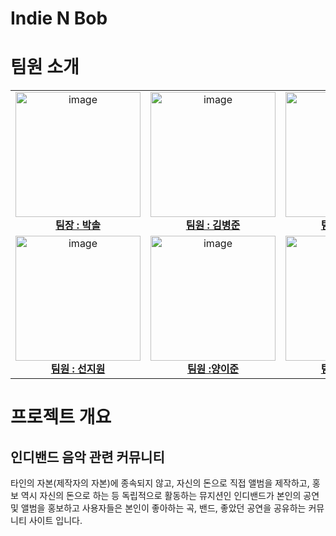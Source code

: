 # Indie N Bob


# 팀원 소개
<table>
  <tbody>
    <tr>
      <td align="center"><a href="https://github.com/solpark16"><img src="https://avatars.githubusercontent.com/u/79960346?v=4" width="200px;" alt="image"/><br /><b>팀장 : 박솔 </b></sub></a><br /></td>
      <td align="center"><a href="https://github.com/Captain-Kim"><img src="https://avatars.githubusercontent.com/u/160568904?v=4" width="200px;" alt="image"/><br /><b>팀원 : 김병준</b></sub></a><br /></td>
      <td align="center"><a href="https://github.com/hoondolla"><img src="https://avatars.githubusercontent.com/u/162412793?v=4" width="200px;" alt="image"/><br /><b>팀원 : 김재훈</b></sub></a><br /></td>
       <tr/>
      <td align="center"><a href="https://github.com/oneieo"><img src="https://avatars.githubusercontent.com/u/140629917?v=4" width="200px;" alt="image"/><br /><b>팀원 : 선지원</b></sub></a><br /></td>
      <td align="center"><a href="https://github.com/ejunyang"><img src="https://avatars.githubusercontent.com/u/48206065?v=4" width="200px;" alt="image"/><br /><b>팀원 :양이준</b></sub></a><br /></td>
      <td align="center"><a href="https://github.com/reeny404"><img src="https://avatars.githubusercontent.com/u/61840162?v=4" width="200px;" alt="image"/><br /><b>팀원 : 이효현</b></sub></a><br /></td>
    </tr>
  </tbody>
</table>

# 프로젝트 개요

## 인디밴드 음악 관련 커뮤니티

타인의 자본(제작자의 자본)에 종속되지 않고, 자신의 돈으로 직접 앨범을 제작하고, 홍보 역시 자신의 돈으로 하는 등 독립적으로 활동하는 뮤지션인 인디밴드가 본인의 공연 및 앨범을 홍보하고 사용자들은 본인이 좋아하는 곡, 밴드, 좋았던 공연을 공유하는 커뮤니티 사이트 입니다.

